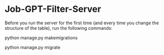 # Job-GPT-Filter-Server
 
Before you run the server for the first time (and every time you change the structure of the table), run the following commands:

python manage.py makemigrations

python manage.py migrate